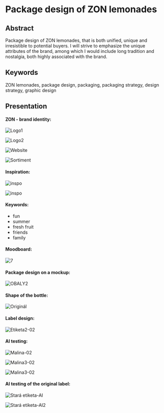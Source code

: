 # Package design of ZON lemonades 

## Abstract

Package design of ZON lemonades, that is both unified, unique and irresistible to potential buyers. I will strive to emphasize the unique attributes of the brand, among which I would include long tradition and nostalgia, both highly associated with the brand.

## Keywords

ZON lemonades, package design, packaging, packaging strategy, design strategy, graphic design

## Presentation

####  ZON - brand identity:

![Logo1](img/1.png)

![Logo2](img/2.jpg)

![Website](img/3.png)

![Sortiment](img/4.png)



#### Inspiration:

![inspo](img/5.jpg)

![inspo](img/6.jpg)



#### Keywords:

- fun
- summer
- fresh fruit
- friends
- family




#### Moodboard:
![7](img/7-1.jpg)



#### Package design on a mockup:

![OBALY2](img/OBALY2.png)

#### Shape of the bottle:

![Originál](img/9.jpg)

#### Label design:

![Etiketa2-02](img/10.png)



#### AI testing:

![Malina-02](img/11.png)

![Malina3-02](img/12.png)

![Malina3-02](img/13.png)
#### AI testing of the original label:

![Stará etiketa-AI](img/14.png)

![Stará etiketa-AI2](img/15.png)
